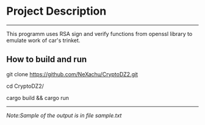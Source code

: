 <h1>Project Description</h1>

<hr>

This programm uses RSA sign and verify functions from openssl library to emulate work of car's trinket.

<h2>How to build and run</h2>

git clone https://github.com/NeXachu/CryptoDZ2.git

cd CryptoDZ2/

cargo build && cargo run

<hr>

*Note:Sample of the output is in file sample.txt*
